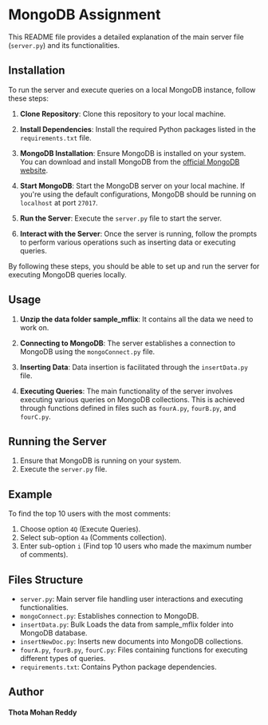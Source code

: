# MongoDB Assignment

This README file provides a detailed explanation of the main server file (`server.py`) and its functionalities.
## Installation

To run the server and execute queries on a local MongoDB instance, follow these steps:

1. **Clone Repository**: Clone this repository to your local machine.

2. **Install Dependencies**: Install the required Python packages listed in the `requirements.txt` file.

3. **MongoDB Installation**: Ensure MongoDB is installed on your system. You can download and install MongoDB from the [official MongoDB website](https://www.mongodb.com/try/download/community).

4. **Start MongoDB**: Start the MongoDB server on your local machine. If you're using the default configurations, MongoDB should be running on `localhost` at port `27017`.

5. **Run the Server**: Execute the `server.py` file to start the server.

6. **Interact with the Server**: Once the server is running, follow the prompts to perform various operations such as inserting data or executing queries.

By following these steps, you should be able to set up and run the server for executing MongoDB queries locally.

## Usage

1. **Unzip the data folder sample_mflix**: It contains all the data we need to work on. 

2. **Connecting to MongoDB**: The server establishes a connection to MongoDB using the `mongoConnect.py` file.

3. **Inserting Data**: Data insertion is facilitated through the `insertData.py` file.

4. **Executing Queries**: The main functionality of the server involves executing various queries on MongoDB collections. This is achieved through functions defined in files such as `fourA.py`, `fourB.py`, and `fourC.py`.

## Running the Server

1. Ensure that MongoDB is running on your system.
2. Execute the `server.py` file.

## Example

To find the top 10 users with the most comments:
1. Choose option `4Q` (Execute Queries).
2. Select sub-option `4a` (Comments collection).
3. Enter sub-option `i` (Find top 10 users who made the maximum number of comments).

## Files Structure

- `server.py`: Main server file handling user interactions and executing functionalities.
- `mongoConnect.py`: Establishes connection to MongoDB.
- `insertData.py`: Bulk Loads the data from sample_mflix folder into MongoDB database.
- `insertNewDoc.py`: Inserts new documents into MongoDB collections.
- `fourA.py`, `fourB.py`, `fourC.py`: Files containing functions for executing different types of queries.
- `requirements.txt`: Contains Python package dependencies.

## Author

#### Thota Mohan Reddy

